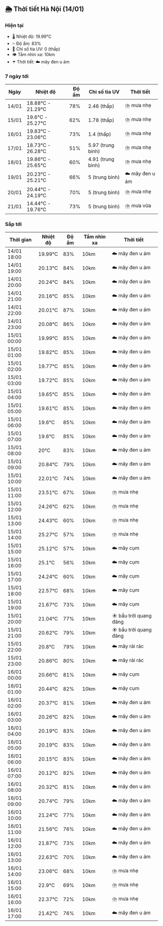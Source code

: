 ## 🌦️ Thời tiết Hà Nội (14/01)

### Hiện tại

- 🌡️ Nhiệt độ: 19.99℃
- 💦 Độ ẩm: 83%
- 🌟 Chỉ số tia UV: 0 (thấp)
- 👁️ Tầm nhìn xa: 10km
- ☂️ Thời tiết: ☁️ mây đen u ám

### 7 ngày tới

| Ngày | Nhiệt độ | Độ ẩm | Chỉ số tia UV | Thời tiết |
| --- | --- | --- | --- | --- |
| 14/01 | 18.88℃ - 21.29℃ | 78% | 2.46 (thấp) | ⛈️ mưa nhẹ |
| 15/01 | 19.6℃ - 25.27℃ | 62% | 1.78 (thấp) | ⛈️ mưa nhẹ |
| 16/01 | 19.83℃ - 23.06℃ | 73% | 1.4 (thấp) | ⛈️ mưa nhẹ |
| 17/01 | 18.73℃ - 26.28℃ | 51% | 5.97 (trung bình) | ⛈️ mưa nhẹ |
| 18/01 | 19.86℃ - 25.65℃ | 60% | 4.91 (trung bình) | ⛈️ mưa nhẹ |
| 19/01 | 20.23℃ - 25.21℃ | 66% | 5 (trung bình) | ☁️ mây đen u ám |
| 20/01 | 20.44℃ - 24.19℃ | 70% | 5 (trung bình) | ⛈️ mưa nhẹ |
| 21/01 | 14.44℃ - 19.76℃ | 73% | 5 (trung bình) | ⛈️ mưa vừa |

### Sắp tới

| Thời gian | Nhiệt độ | Độ ẩm | Tầm nhìn xa | Thời tiết |
| --- | --- | --- | --- | --- |
| 14/01 18:00 | 19.99℃ | 83% | 10km | ☁️ mây đen u ám |
| 14/01 19:00 | 20.13℃ | 84% | 10km | ☁️ mây đen u ám |
| 14/01 20:00 | 20.24℃ | 84% | 10km | ☁️ mây đen u ám |
| 14/01 21:00 | 20.16℃ | 85% | 10km | ☁️ mây đen u ám |
| 14/01 22:00 | 20.01℃ | 87% | 10km | ☁️ mây đen u ám |
| 14/01 23:00 | 20.08℃ | 86% | 10km | ☁️ mây đen u ám |
| 15/01 00:00 | 19.99℃ | 85% | 10km | ☁️ mây đen u ám |
| 15/01 01:00 | 19.82℃ | 85% | 10km | ☁️ mây đen u ám |
| 15/01 02:00 | 19.77℃ | 85% | 10km | ☁️ mây đen u ám |
| 15/01 03:00 | 19.72℃ | 85% | 10km | ☁️ mây đen u ám |
| 15/01 04:00 | 19.65℃ | 85% | 10km | ☁️ mây đen u ám |
| 15/01 05:00 | 19.61℃ | 85% | 10km | ☁️ mây đen u ám |
| 15/01 06:00 | 19.6℃ | 85% | 10km | ☁️ mây đen u ám |
| 15/01 07:00 | 19.6℃ | 85% | 10km | ☁️ mây đen u ám |
| 15/01 08:00 | 20℃ | 83% | 10km | ☁️ mây đen u ám |
| 15/01 09:00 | 20.84℃ | 79% | 10km | ☁️ mây đen u ám |
| 15/01 10:00 | 22.01℃ | 74% | 10km | ☁️ mây đen u ám |
| 15/01 11:00 | 23.51℃ | 67% | 10km | ⛈️ mưa nhẹ |
| 15/01 12:00 | 24.26℃ | 62% | 10km | ⛈️ mưa nhẹ |
| 15/01 13:00 | 24.43℃ | 60% | 10km | ⛈️ mưa nhẹ |
| 15/01 14:00 | 25.27℃ | 57% | 10km | ⛈️ mưa nhẹ |
| 15/01 15:00 | 25.12℃ | 57% | 10km | ☁️ mây cụm |
| 15/01 16:00 | 25.1℃ | 56% | 10km | ☁️ mây cụm |
| 15/01 17:00 | 24.24℃ | 60% | 10km | ☁️ mây cụm |
| 15/01 18:00 | 22.57℃ | 68% | 10km | ☁️ mây cụm |
| 15/01 19:00 | 21.67℃ | 73% | 10km | ☁️ mây cụm |
| 15/01 20:00 | 21.04℃ | 77% | 10km | ☀️ bầu trời quang đãng |
| 15/01 21:00 | 20.62℃ | 79% | 10km | ☀️ bầu trời quang đãng |
| 15/01 22:00 | 20.8℃ | 79% | 10km | ☁️ mây rải rác |
| 15/01 23:00 | 20.86℃ | 80% | 10km | ☁️ mây rải rác |
| 16/01 00:00 | 20.66℃ | 81% | 10km | ☁️ mây cụm |
| 16/01 01:00 | 20.44℃ | 82% | 10km | ☁️ mây cụm |
| 16/01 02:00 | 20.37℃ | 81% | 10km | ☁️ mây đen u ám |
| 16/01 03:00 | 20.26℃ | 82% | 10km | ☁️ mây đen u ám |
| 16/01 04:00 | 20.19℃ | 83% | 10km | ☁️ mây đen u ám |
| 16/01 05:00 | 20.19℃ | 83% | 10km | ☁️ mây đen u ám |
| 16/01 06:00 | 20.15℃ | 83% | 10km | ☁️ mây đen u ám |
| 16/01 07:00 | 20.12℃ | 82% | 10km | ☁️ mây đen u ám |
| 16/01 08:00 | 20.32℃ | 81% | 10km | ☁️ mây đen u ám |
| 16/01 09:00 | 20.74℃ | 79% | 10km | ☁️ mây đen u ám |
| 16/01 10:00 | 21.24℃ | 77% | 10km | ☁️ mây đen u ám |
| 16/01 11:00 | 21.56℃ | 76% | 10km | ☁️ mây đen u ám |
| 16/01 12:00 | 21.87℃ | 73% | 10km | ☁️ mây đen u ám |
| 16/01 13:00 | 22.63℃ | 70% | 10km | ☁️ mây đen u ám |
| 16/01 14:00 | 23.06℃ | 68% | 10km | ⛈️ mưa nhẹ |
| 16/01 15:00 | 22.9℃ | 69% | 10km | ⛈️ mưa nhẹ |
| 16/01 16:00 | 22.37℃ | 72% | 10km | ⛈️ mưa nhẹ |
| 16/01 17:00 | 21.42℃ | 76% | 10km | ☁️ mây đen u ám |
